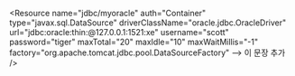 <Resource name="jdbc/myoracle" auth="Container"
type="javax.sql.DataSource"
driverClassName="oracle.jdbc.OracleDriver"
url="jdbc:oracle:thin:@127.0.0.1:1521:xe" username="scott"
password="tiger" maxTotal="20" maxIdle="10" maxWaitMillis="-1" 
factory="org.apache.tomcat.jdbc.pool.DataSourceFactory"  --> 이 문장 추가
/>

